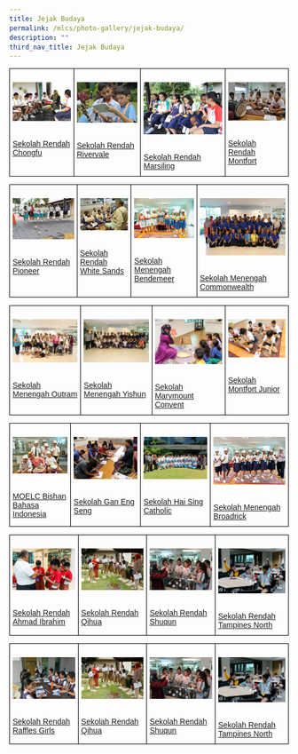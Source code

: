 ```yaml
---
title: Jejak Budaya
permalink: /mlcs/photo-gallery/jejak-budaya/
description: ""
third_nav_title: Jejak Budaya
---
```

<style type="text/css">
.tg  {border-collapse:collapse;border-spacing:0;}
.tg td{border-color:black;border-style:solid;border-width:1px;font-family:Arial, sans-serif;font-size:14px;
  overflow:hidden;padding:10px 5px;word-break:normal;}
.tg th{border-color:black;border-style:solid;border-width:1px;font-family:Arial, sans-serif;font-size:14px;
  font-weight:normal;overflow:hidden;padding:10px 5px;word-break:normal;}
.tg .tg-0lax{text-align:left;vertical-align:top}
</style>
<table class="tg">
<thead>
  <tr>
    <td class="tg-0lax"><p><a href="/mlcs/photo-gallery/jejak-budaya/sekolah-rendah-chongfu"><img src="/images/sekolah-rendah-chongfu-(12).jpeg" alt="Sekolah Rendah Chongfu"></a></p><br><a href="/mlcs/photo-gallery/jejak-budaya/sekolah-rendah-chongfu">
Sekolah Rendah Chongfu</a></td>
    <td class="tg-0lax"><p><a href="/mlcs/photo-gallery/jejak-budaya/sekolah-rendah-rivervale"><img src="/images/sekolah-rendah-rivervale-(1).jpeg" alt="Sekolah Rendah Rivervale"></a></p><br><a href="/mlcs/photo-gallery/jejak-budaya/sekolah-rendah-rivervale">Sekolah Rendah Rivervale</a></td>
    <td class="tg-0lax"><p><a href="/mlcs/photo-gallery/jejak-budaya/sekolah-rendah-marsiling"><img src="/images/sekolah-renah-marsiling-(1).jpeg" alt="Sekolah Rendah Marsiling"></a></p><br><a href="/mlcs/photo-gallery/jejak-budaya/sekolah-rendah-marsiling">Sekolah Rendah Marsiling</a></td>
    <td class="tg-0lax"><p><a href="/mlcs/photo-gallery/jejak-budaya/sekolah-rendah-montfort"><img src="/images/sekolah-rendah-montfort-(1).jpeg" alt="Sekolah Rendah Montfort"></a></p><br><a href="/mlcs/photo-gallery/jejak-budaya/sekolah-rendah-montfort">Sekolah Rendah Montfort</a></td>
			</tr>
</thead>
</table>

<style type="text/css">
.tg  {border-collapse:collapse;border-spacing:0;}
.tg td{border-color:black;border-style:solid;border-width:1px;font-family:Arial, sans-serif;font-size:14px;
  overflow:hidden;padding:10px 5px;word-break:normal;}
.tg th{border-color:black;border-style:solid;border-width:1px;font-family:Arial, sans-serif;font-size:14px;
  font-weight:normal;overflow:hidden;padding:10px 5px;word-break:normal;}
.tg .tg-0lax{text-align:left;vertical-align:top}
</style>
<table class="tg">
<thead>
  <tr>
    <td class="tg-0lax"><p><a href="/mlcs/photo-gallery/jejak-budaya/sekolah-rendah-pioneer" alt="Sekolah Rendah Pioneer"><img src="/images/sekolah-rendah-pioneer-(6).jpeg" alt="Sekolah Rendah Rivervale"></a></p><br><a href="/mlcs/photo-gallery/jejak-budaya/sekolah-rendah-pioneer">
Sekolah Rendah Pioneer</a></td>
    <td class="tg-0lax"><p><a href="/mlcs/photo-gallery/jejak-budaya/sekolah-rendah-white-sands"><img src="/images/sekolah-rendah-white-sands-(6).jpeg" alt="Sekolah Rendah White Sands"></a></p><br><a href="/mlcs/photo-gallery/jejak-budaya/sekolah-rendah-white-sands">Sekolah Rendah White Sands</a></td>
    <td class="tg-0lax"><p><a href="/mlcs/photo-gallery/jejak-budaya/sekolah-menengah-bendemeer"><img src="/images/sekolah-menengah-bendemeer-(10).jpeg" alt="Sekolah Menengah Bendemeer"></a></p><br><a href="/mlcs/photo-gallery/jejak-budaya/sekolah-menengah-bendemeer">Sekolah Menengah Bendemeer</a></td>
    <td class="tg-0lax"><p><a href="/mlcs/photo-gallery/jejak-budaya/sekolah-menengah-commonwealth"><img src="/images/sekolah-menengah-commonwealth-(2).jpeg" alt="Sekolah Menengah Commonwealth"></a></p><br><a href="/mlcs/photo-gallery/jejak-budaya/sekolah-menengah-commonwealth">Sekolah Menengah Commonwealth</a></td>
			</tr>
</thead>
</table>

<style type="text/css">
.tg  {border-collapse:collapse;border-spacing:0;}
.tg td{border-color:black;border-style:solid;border-width:1px;font-family:Arial, sans-serif;font-size:14px;
  overflow:hidden;padding:10px 5px;word-break:normal;}
.tg th{border-color:black;border-style:solid;border-width:1px;font-family:Arial, sans-serif;font-size:14px;
  font-weight:normal;overflow:hidden;padding:10px 5px;word-break:normal;}
.tg .tg-0lax{text-align:left;vertical-align:top}
</style>
<table class="tg">
<thead>
  <tr>
    <td class="tg-0lax"><p><a href="/mlcs/photo-gallery/jejak-budaya/sekolah-menengah-outram" alt="Sekolah Menengah Outram"><img src="/images/sekolah-menengah-outram-(6).jpeg" alt="Sekolah Rendah Outram"></a></p><br><a href="/mlcs/photo-gallery/jejak-budaya/sekolah-menengah-outram">
Sekolah Menengah Outram</a></td>
    <td class="tg-0lax"><p><a href="/mlcs/photo-gallery/jejak-budaya/sekolah-menengah-yishun"><img src="/images/sekolah-menengah-yishun-(2).jpeg" alt="Sekolah Menengah Yishun"></a></p><br><a href="/mlcs/photo-gallery/jejak-budaya/sekolah-menengah-yishun">Sekolah Menengah Yishun</a></td>
    <td class="tg-0lax"><p><a href="/mlcs/photo-gallery/jejak-budaya/sekolah-marymount-convent"><img src="/images/sekolah-marymount-convent-(6).jpeg" alt="Sekolah Marymount Convent"></a></p><br><a href="/mlcs/photo-gallery/jejak-budaya/sekolah-marymount-convent">Sekolah Marymount Convent</a></td>
    <td class="tg-0lax"><p><a href="/mlcs/photo-gallery/jejak-budaya/sekolah-montfort-junior"><img src="/images/sekolah-montfort-junior-(3).jpeg" alt="Sekolah Montfort Junior"></a></p><br><a href="/mlcs/photo-gallery/jejak-budaya/sekolah-montfort-junior">Sekolah Montfort Junior</a></td>
			</tr>
</thead>
</table>

<style type="text/css">
.tg  {border-collapse:collapse;border-spacing:0;}
.tg td{border-color:black;border-style:solid;border-width:1px;font-family:Arial, sans-serif;font-size:14px;
  overflow:hidden;padding:10px 5px;word-break:normal;}
.tg th{border-color:black;border-style:solid;border-width:1px;font-family:Arial, sans-serif;font-size:14px;
  font-weight:normal;overflow:hidden;padding:10px 5px;word-break:normal;}
.tg .tg-0lax{text-align:left;vertical-align:top}
</style>
<table class="tg">
<thead>
  <tr>
    <td class="tg-0lax"><p><a href="/mlcs/photo-gallery/jejak-budaya/moelc-bishan-bahasa-indonesia" alt="Sekolah Menengah Outram"><img src="/images/moelc-bishan-bahasa-indonesia-(8).jpeg" alt="MOELC Bishan Bahasa Indonesia"></a></p><br><a href="/mlcs/photo-gallery/jejak-budaya/moelc-bishan-bahasa-indonesia">
MOELC Bishan Bahasa Indonesia</a></td>
    <td class="tg-0lax"><p><a href="/mlcs/photo-gallery/jejak-budaya/sekolah-gan-eng-seng"><img src="/images/sekolah-gan-eng-seng-(8).jpeg" alt="Sekolah Gan Eng Seng"></a></p><br><a href="/mlcs/photo-gallery/jejak-budaya/sekolah-gan-eng-seng">Sekolah Gan Eng Seng</a></td>
    <td class="tg-0lax"><p><a href="/mlcs/photo-gallery/jejak-budaya/sekolah-hai-sing-catholic"><img src="/images/sekolah-hai-sing-catholic-(1).jpeg" alt="Sekolah Hai Sing Catholic"></a></p><br><a href="/mlcs/photo-gallery/jejak-budaya/sekolah-hai-sing-catholic">Sekolah Hai Sing Catholic</a></td>
    <td class="tg-0lax"><p><a href="/mlcs/photo-gallery/jejak-budaya/sekolah-menengah-broadrick"><img src="/images/sekolah-menengah-broadrick-(4).jpeg" alt="Sekolah Menengah Broadrick"></a></p><br><a href="/mlcs/photo-gallery/jejak-budaya/sekolah-menengah-broadrick">Sekolah Menengah Broadrick</a></td>
			</tr>
</thead>
</table>

<style type="text/css">
.tg  {border-collapse:collapse;border-spacing:0;}
.tg td{border-color:black;border-style:solid;border-width:1px;font-family:Arial, sans-serif;font-size:14px;
  overflow:hidden;padding:10px 5px;word-break:normal;}
.tg th{border-color:black;border-style:solid;border-width:1px;font-family:Arial, sans-serif;font-size:14px;
  font-weight:normal;overflow:hidden;padding:10px 5px;word-break:normal;}
.tg .tg-0lax{text-align:left;vertical-align:top}
</style>
<table class="tg">
<thead>
  <tr>
    <td class="tg-0lax"><p><a href="/mlcs/photo-gallery/jejak-budaya/sekolah-rendah-ahmad-ibrahim" alt="Sekolah Menengah Outram"><img src="/images/sekolah-rendah-ahmad-ibrahim-(10).jpeg" alt="Sekolah Rendah Ahmad Ibrahim"></a></p><br><a href="/mlcs/photo-gallery/jejak-budaya/sekolah-rendah-ahmad-ibrahim">
Sekolah Rendah Ahmad Ibrahim</a></td>
    <td class="tg-0lax"><p><a href="/mlcs/photo-gallery/jejak-budaya/sekolah-rendah-qihua"><img src="/images/sekolah-rendah-qihua-(3).jpeg" alt="Sekolah Rendah Qihua"></a></p><br><a href="/mlcs/photo-gallery/jejak-budaya/sekolah-rendah-qihua">Sekolah Rendah Qihua</a></td>
    <td class="tg-0lax"><p><a href="/mlcs/photo-gallery/jejak-budaya/sekolah-rendah-shuqun"><img src="/images/sekolah-rendah-shuqun-(2).jpeg" alt="Sekolah Rendah Shuqun"></a></p><br><a href="/mlcs/photo-gallery/jejak-budaya/sekolah-rendah-shuqun">Sekolah Rendah Shuqun</a></td>
    <td class="tg-0lax"><p><a href="/mlcs/photo-gallery/jejak-budaya/sekolah-rendah-tampines-north"><img src="/images/sekolah-rendah-tampines-north-(7).jpeg" alt="Sekolah Rendah Tampines North"></a></p><br><a href="/mlcs/photo-gallery/jejak-budaya/sekolah-rendah-tampines-north">Sekolah Rendah Tampines North</a></td>
			</tr>
</thead>
</table>

<style type="text/css">
.tg  {border-collapse:collapse;border-spacing:0;}
.tg td{border-color:black;border-style:solid;border-width:1px;font-family:Arial, sans-serif;font-size:14px;
  overflow:hidden;padding:10px 5px;word-break:normal;}
.tg th{border-color:black;border-style:solid;border-width:1px;font-family:Arial, sans-serif;font-size:14px;
  font-weight:normal;overflow:hidden;padding:10px 5px;word-break:normal;}
.tg .tg-0lax{text-align:left;vertical-align:top}
</style>
<table class="tg">
<thead>
  <tr>
    <td class="tg-0lax"><p><a href="/mlcs/photo-gallery/jejak-budaya/13.11.19-sekolah-rendah-raffles-girls" alt="Sekolah Menengah Outram"><img src="/images/dsc_0026.jpeg" alt="Sekolah Rendah Raffles Girls"></a></p><br><a href="/mlcs/photo-gallery/jejak-budaya/13.11.19-sekolah-rendah-raffles-girls">
Sekolah Rendah Raffles Girls</a></td>
    <td class="tg-0lax"><p><a href="/mlcs/photo-gallery/jejak-budaya/sekolah-rendah-qihua"><img src="/images/sekolah-rendah-qihua-(3).jpeg" alt="Sekolah Rendah Qihua"></a></p><br><a href="/mlcs/photo-gallery/jejak-budaya/sekolah-rendah-qihua">Sekolah Rendah Qihua</a></td>
    <td class="tg-0lax"><p><a href="/mlcs/photo-gallery/jejak-budaya/sekolah-rendah-shuqun"><img src="/images/sekolah-rendah-shuqun-(2).jpeg" alt="Sekolah Rendah Shuqun"></a></p><br><a href="/mlcs/photo-gallery/jejak-budaya/sekolah-rendah-shuqun">Sekolah Rendah Shuqun</a></td>
    <td class="tg-0lax"><p><a href="/mlcs/photo-gallery/jejak-budaya/sekolah-rendah-tampines-north"><img src="/images/sekolah-rendah-tampines-north-(7).jpeg" alt="Sekolah Rendah Tampines North"></a></p><br><a href="/mlcs/photo-gallery/jejak-budaya/sekolah-rendah-tampines-north">Sekolah Rendah Tampines North</a></td>
			</tr>
</thead>
</table>